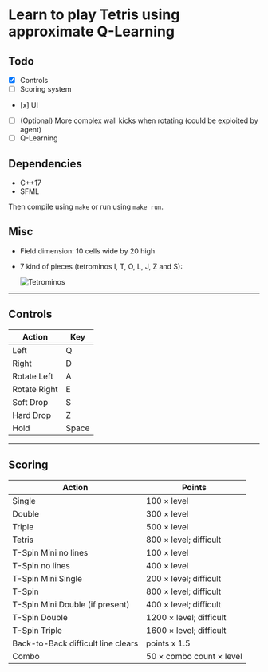 # Learn to play Tetris using approximate Q-Learning

## Todo

- [x] Controls
- [ ] Scoring system
- [x] UI
- [ ] \(Optional) More complex wall kicks when rotating (could be exploited by agent)
- [ ] Q-Learning

## Dependencies

* C++17
* SFML

Then compile using `make` or run using `make run`.

## Misc

* Field dimension: 10 cells wide by 20 high
* 7 kind of pieces (tetrominos I, T, O, L, J, Z and S):

    ![Tetrominos](https://i0.wp.com/mindyourdecisions.com/blog/wp-content/uploads/2018/05/tetris-riddle-pieces.png?resize=600%2C165&ssl=1)

----

## Controls

Action | Key
------ | ---
Left | Q
Right | D
Rotate Left | A
Rotate Right | E
Soft Drop | S
Hard Drop | Z
Hold | Space


---

## Scoring

Action | Points
------ | ------
Single | 100 × level
Double | 300 × level
Triple | 500 × level
Tetris | 800 × level; difficult
T-Spin Mini no lines | 100 × level
T-Spin no lines | 400 × level
T-Spin Mini Single | 200 × level; difficult
T-Spin  |  	800 × level; difficult
T-Spin Mini Double (if present) | 400 × level; difficult
T-Spin Double | 1200 × level; difficult
T-Spin Triple | 1600 × level; difficult
Back-to-Back difficult line clears | points x 1.5
Combo | 50 × combo count × level